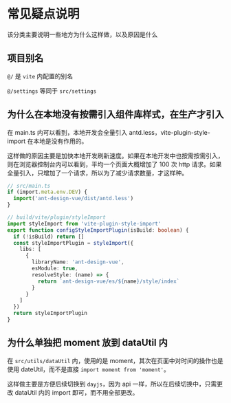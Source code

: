 # 常见疑点说明

该分类主要说明一些地方为什么这样做，以及原因是什么

## 项目别名

`@/` 是 `vite` 内配置的别名

`@/settings` 等同于 `src/settings`

## 为什么在本地没有按需引入组件库样式，在生产才引入

在 main.ts 内可以看到，本地开发会全量引入 antd.less，vite-plugin-style-import 在本地是没有作用的。

这样做的原因主要是加快本地开发刷新速度。如果在本地开发中也按需按需引入，则在浏览器控制台内可以看到，平均一个页面大概增加了 100 次 http 请求。如果全量引入，只增加了一个请求，所以为了减少请求数量，才这样种。

```ts
// src/main.ts
if (import.meta.env.DEV) {
  import('ant-design-vue/dist/antd.less')
}

// build/vite/plugin/styleImport
import styleImport from 'vite-plugin-style-import'
export function configStyleImportPlugin(isBuild: boolean) {
  if (!isBuild) return []
  const styleImportPlugin = styleImport({
    libs: [
      {
        libraryName: 'ant-design-vue',
        esModule: true,
        resolveStyle: (name) => {
          return `ant-design-vue/es/${name}/style/index`
        }
      }
    ]
  })
  return styleImportPlugin
}
```

## 为什么单独把 moment 放到 dataUtil 内

在 `src/utils/dataUtil` 内，使用的是 moment，其次在页面中对时间的操作也是使用 dateUtil，而不是直接 `import moment from 'moment'`。

这样做主要是方便后续切换到 `dayjs`，因为 api 一样，所以在后续切换中，只需更改 dataUtil 内的 import 即可，而不用全部更改。
